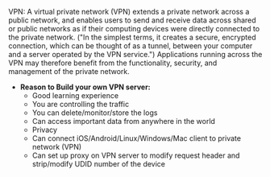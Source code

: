 VPN: A virtual private network (VPN) extends a private network across a public network, and enables users to send and receive data across shared or public networks as if their computing devices were directly connected to the private network. ("In the simplest terms, it creates a secure, encrypted connection, which can be thought of as a tunnel, between your computer and a server operated by the VPN service.") Applications running across the VPN may therefore benefit from the functionality, security, and management of the private network.

- <b>Reason to Build your own VPN server:</b>
  - Good learning experience
  - You are controlling the traffic
  - You can delete/monitor/store the logs
  - Can access important data from anywhere in the world
  - Privacy
  - Can connect iOS/Android/Linux/Windows/Mac client to private network (VPN)
  - Can set up proxy on VPN server to modify request header and strip/modify UDID number of the device
